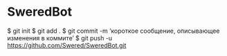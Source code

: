 # SweredBot
$ git init
$ git add .
$ git commit -m ‘короткое сообщение, описывающее изменения в коммите’
$ git push -u https://github.com/Swered/SweredBot.git
